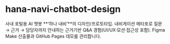 # hana-navi-chatbot-design
사내 포털용 AI 챗봇 **‘하나 내비’**의 디자인/프로토타입. 내비게이션 메타포로 질문 → 근거 → 담당자까지 안내하는 근거기반 Q&amp;A 경험(UI/UX·모션·접근성 포함). Figma Make 산출물과 GitHub Pages 데모를 관리합니다.
